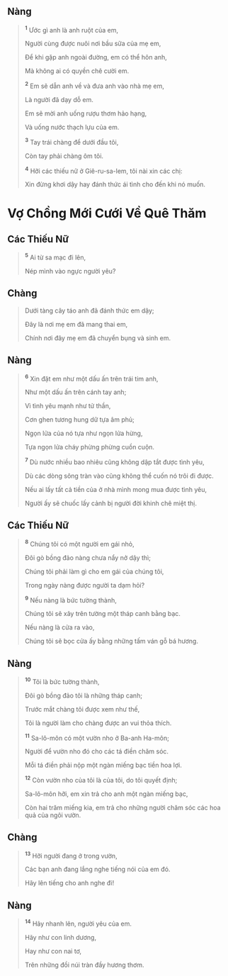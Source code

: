 ## Nàng

> <sup><b>1</b></sup> Ước gì anh là anh ruột của em,
> 
> Người cùng được nuôi nơi bầu sữa của mẹ em,
> 
> Ðể khi gặp anh ngoài đường, em có thể hôn anh,
> 
> Mà không ai có quyền chê cười em.
> 
> <sup><b>2</b></sup> Em sẽ dẫn anh về và đưa anh vào nhà mẹ em,
> 
> Là người đã dạy dỗ em.
> 
> Em sẽ mời anh uống rượu thơm hảo hạng,
> 
> Và uống nước thạch lựu của em.
>
> <sup><b>3</b></sup> Tay trái chàng để dưới đầu tôi,
> 
> Còn tay phải chàng ôm tôi.
>
> <sup><b>4</b></sup> Hỡi các thiếu nữ ở Giê-ru-sa-lem, tôi nài xin các chị:
> 
> Xin đừng khơi dậy hay đánh thức ái tình cho đến khi nó muốn.

# Vợ Chồng Mới Cưới Về Quê Thăm

## Các Thiếu Nữ

> <sup><b>5</b></sup> Ai từ sa mạc đi lên,
> 
> Nép mình vào ngực người yêu?

## Chàng

> Dưới tàng cây táo anh đã đánh thức em dậy;
> 
> Ðây là nơi mẹ em đã mang thai em,
> 
> Chính nơi đây mẹ em đã chuyển bụng và sinh em.

## Nàng

> <sup><b>6</b></sup> Xin đặt em như một dấu ấn trên trái tim anh,
> 
> Như một dấu ấn trên cánh tay anh;
> 
> Vì tình yêu mạnh như tử thần,
> 
> Cơn ghen tương hung dữ tựa âm phủ;
> 
> Ngọn lửa của nó tựa như ngọn lửa hừng,
> 
> Tựa ngọn lửa cháy phừng phừng cuồn cuộn.
> 
> <sup><b>7</b></sup> Dù nước nhiều bao nhiêu cũng không dập tắt được tình yêu,
> 
> Dù các dòng sông tràn vào cũng không thể cuốn nó trôi đi được.
> 
> Nếu ai lấy tất cả tiền của ở nhà mình mong mua được tình yêu,
> 
> Người ấy sẽ chuốc lấy cảnh bị người đời khinh chê miệt thị.

## Các Thiếu Nữ

> <sup><b>8</b></sup> Chúng tôi có một người em gái nhỏ,
> 
> Ðôi gò bồng đảo nàng chưa nẩy nở dậy thì;
> 
> Chúng tôi phải làm gì cho em gái của chúng tôi,
> 
> Trong ngày nàng được người ta dạm hỏi?
> 
> <sup><b>9</b></sup> Nếu nàng là bức tường thành,
> 
> Chúng tôi sẽ xây trên tường một tháp canh bằng bạc.
> 
> Nếu nàng là cửa ra vào,
> 
> Chúng tôi sẽ bọc cửa ấy bằng những tấm ván gỗ bá hương.

## Nàng

> <sup><b>10</b></sup> Tôi là bức tường thành,
> 
> Ðôi gò bồng đảo tôi là những tháp canh;
> 
> Trước mắt chàng tôi được xem như thế,
> 
> Tôi là người làm cho chàng được an vui thỏa thích.
>
> <sup><b>11</b></sup> Sa-lô-môn có một vườn nho ở Ba-anh Ha-môn;
> 
> Người để vườn nho đó cho các tá điền chăm sóc.
> 
> Mỗi tá điền phải nộp một ngàn miếng bạc tiền hoa lợi.
> 
> <sup><b>12</b></sup> Còn vườn nho của tôi là của tôi, do tôi quyết định;
> 
> Sa-lô-môn hỡi, em xin trả cho anh một ngàn miếng bạc,
> 
> Còn hai trăm miếng kia, em trả cho những người chăm sóc các hoa quả của ngôi vườn.

## Chàng

> <sup><b>13</b></sup> Hỡi người đang ở trong vườn,
> 
> Các bạn anh đang lắng nghe tiếng nói của em đó.
> 
> Hãy lên tiếng cho anh nghe đi!

## Nàng

> <sup><b>14</b></sup> Hãy nhanh lên, người yêu của em.
> 
> Hãy như con linh dương,
> 
> Hay như con nai tơ,
> 
> Trên những đồi núi tràn đầy hương thơm.